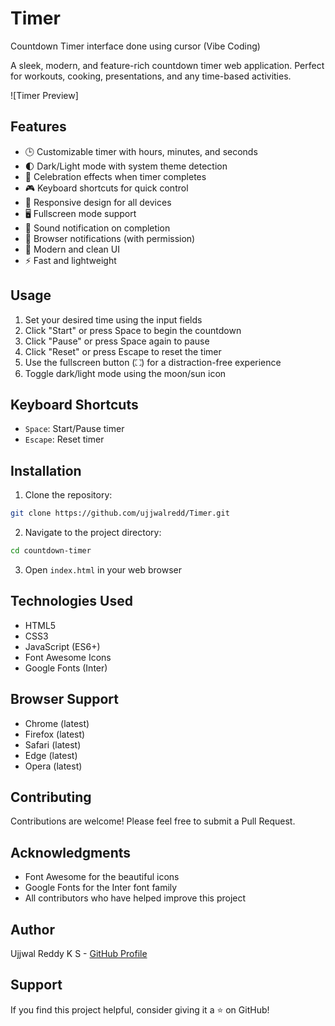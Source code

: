 # Timer
Countdown Timer interface done using cursor (Vibe Coding)

A sleek, modern, and feature-rich countdown timer web application. Perfect for workouts, cooking, presentations, and any time-based activities.

![Timer Preview]

## Features

- 🕒 Customizable timer with hours, minutes, and seconds
- 🌓 Dark/Light mode with system theme detection
- 🎉 Celebration effects when timer completes
- 🎮 Keyboard shortcuts for quick control
- 📱 Responsive design for all devices
- 🖥️ Fullscreen mode support
- 🎵 Sound notification on completion
- 🔔 Browser notifications (with permission)
- 🎨 Modern and clean UI
- ⚡ Fast and lightweight

## Usage

1. Set your desired time using the input fields
2. Click "Start" or press Space to begin the countdown
3. Click "Pause" or press Space again to pause
4. Click "Reset" or press Escape to reset the timer
5. Use the fullscreen button (⛶) for a distraction-free experience
6. Toggle dark/light mode using the moon/sun icon

## Keyboard Shortcuts

- `Space`: Start/Pause timer
- `Escape`: Reset timer

## Installation

1. Clone the repository:
```bash
git clone https://github.com/ujjwalredd/Timer.git
```

2. Navigate to the project directory:
```bash
cd countdown-timer
```

3. Open `index.html` in your web browser

## Technologies Used

- HTML5
- CSS3
- JavaScript (ES6+)
- Font Awesome Icons
- Google Fonts (Inter)

## Browser Support

- Chrome (latest)
- Firefox (latest)
- Safari (latest)
- Edge (latest)
- Opera (latest)

## Contributing

Contributions are welcome! Please feel free to submit a Pull Request.

## Acknowledgments

- Font Awesome for the beautiful icons
- Google Fonts for the Inter font family
- All contributors who have helped improve this project

## Author

Ujjwal Reddy K S - [GitHub Profile](https://github.com/ujjwalredd)

## Support

If you find this project helpful, consider giving it a ⭐️ on GitHub! 
